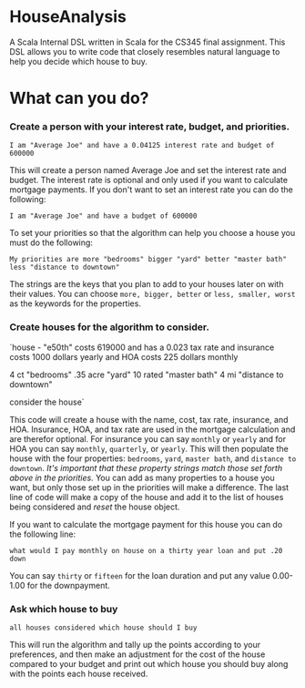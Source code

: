 # HouseAnalysis
A Scala Internal DSL written in Scala for the CS345 final assignment. This DSL allows you to write code that closely resembles natural language to help you decide which house to buy.

# What can you do?

### Create a person with your interest rate, budget, and priorities.

`I am "Average Joe" and have a 0.04125 interest rate and budget of 600000`

This will create a person named Average Joe and set the interest rate and budget. The interest rate is optional and only used if you want to calculate mortgage payments. If you don't want to set an interest rate you can do the following:

`I am "Average Joe" and have a budget of 600000`

To set your priorities so that the algorithm can help you choose a house you must do the following:

`My priorities are more "bedrooms" bigger "yard" better "master bath" less "distance to downtown"`

The strings are the keys that you plan to add to your houses later on with their values. You can choose `more, bigger, better` or `less, smaller, worst` as the keywords for the properties.

### Create houses for the algorithm to consider.

`house - "e50th" costs 619000 and has a 0.023 tax rate and insurance costs 1000 dollars yearly and HOA costs 225 dollars monthly
    
4 ct "bedrooms"
.35 acre "yard"
10 rated "master bath"
4 mi "distance to downtown"

consider the house`

This code will create a house with the name, cost, tax rate, insurance, and HOA. Insurance, HOA, and tax rate are used in the mortgage calculation and are therefor optional. For insurance you can say `monthly` or `yearly` and for HOA you can say `monthly`, `quarterly`, or `yearly`. This will then populate the house with the four properties: `bedrooms`, `yard`, `master bath`, and `distance to downtown`. *It's important that these property strings match those set forth above in the priorities.* You can add as many properties to a house you want, but only those set up in the priorities will make a difference. The last line of code will make a copy of the house and add it to the list of houses being considered and *reset* the house object.

If you want to calculate the mortgage payment for this house you can do the following line:

`what would I pay monthly on house on a thirty year loan and put .20 down`

You can say `thirty` or `fifteen` for the loan duration and put any value 0.00-1.00 for the downpayment.

### Ask which house to buy

`all houses considered which house should I buy`

This will run the algorithm and tally up the points according to your preferences, and then make an adjustment for the cost of the house compared to your budget and print out which house you should buy along with the points each house received.
